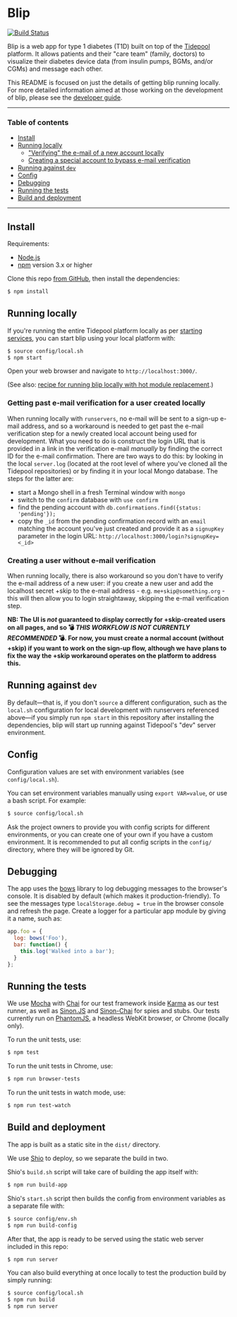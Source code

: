 # Blip

[![Build Status](https://img.shields.io/travis/tidepool-org/blip/master.svg)](https://travis-ci.org/tidepool-org/blip)

Blip is a web app for type 1 diabetes (T1D) built on top of the [Tidepool](http://tidepool.org/) platform. It allows patients and their "care team" (family, doctors) to visualize their diabetes device data (from insulin pumps, BGMs, and/or CGMs) and message each other.

This README is focused on just the details of getting blip running locally. For more detailed information aimed at those working on the development of blip, please see the [developer guide](docs/StartHere.md).

* * * * *

### Table of contents

- [Install](#install)
- [Running locally](#running-locally)
   - ["Verifying" the e-mail of a new account locally](#getting-past-email-verification-for-a-user-created-locally)
   - [Creating a special account to bypass e-mail verification](#creating-a-user-without-email-verification)
- [Running against `dev`](#running-against-dev)
- [Config](#config)
- [Debugging](#debugging)
- [Running the tests](#running-the-tests)
- [Build and deployment](#build-and-deployment)

* * * * *

## Install

Requirements:

- [Node.js](http://nodejs.org/ 'Node.js')
- [npm](https://www.npmjs.com/ 'npm') version 3.x or higher

Clone this repo [from GitHub](https://github.com/tidepool-org/blip 'GitHub: blip'), then install the dependencies:

```bash
$ npm install
```

## Running locally

If you're running the entire Tidepool platform locally as per [starting services](http://developer.tidepool.io/starting-up-services/ 'Tidepool developer portal: starting services'), you can start blip using your local platform with:

```bash
$ source config/local.sh
$ npm start
```

Open your web browser and navigate to `http://localhost:3000/`.

(See also: [recipe for running blip locally with hot module replacement](http://developer.tidepool.io/docs/recipes/index.html#a-running-the-platform-locally-with-runservers-but-blip-with-hot-module-replacement-hmr-via-webpack 'Tidepool developer portal: front end recipes').)

### Getting past e-mail verification for a user created locally

When running locally with `runservers`, no e-mail will be sent to a sign-up e-mail address, and so a workaround is needed to get past the e-mail verification step for a newly created local account being used for development. What you need to do is construct the login URL that is provided in a link in the verification e-mail *manually* by finding the correct ID for the e-mail confirmation. There are two ways to do this: by looking in the local `server.log` (located at the root level of where you've cloned all the Tidepool repositories) or by finding it in your local Mongo database. The steps for the latter are:

- start a Mongo shell in a fresh Terminal window with `mongo`
- switch to the `confirm` database with `use confirm`
- find the pending account with `db.confirmations.find({status: 'pending'});`
- copy the `_id` from the pending confirmation record with an `email` matching the account you've just created and provide it as a `signupKey` parameter in the login URL: `http://localhost:3000/login?signupKey=<_id>`

### Creating a user without e-mail verification

When running locally, there is also workaround so you don't have to verify the e-mail address of a new user: if you create a new user and add the localhost secret +skip to the e-mail address - e.g. `me+skip@something.org` - this will then allow you to login straightaway, skipping the e-mail verification step.

**NB: The UI is *not* guaranteed to display correctly for +skip-created users on all pages, and so 💣 *THIS WORKFLOW IS NOT CURRENTLY RECOMMENDED* 💣. For now, you must create a normal account (without +skip) if you want to work on the sign-up flow, although we have plans to fix the way the +skip workaround operates on the platform to address this.**

## Running against `dev`

By default—that is, if you don't `source` a different configuration, such as the `local.sh` configuration for local development with runservers referenced above—if you simply run `npm start` in this repository after installing the dependencies, blip will start up running against Tidepool's "dev" server environment.

## Config

Configuration values are set with environment variables (see `config/local.sh`).

You can set environment variables manually using `export VAR=value`, or use a bash script. For example:

```bash
$ source config/local.sh
```

Ask the project owners to provide you with config scripts for different environments, or you can create one of your own if you have a custom environment. It is recommended to put all config scripts in the `config/` directory, where they will be ignored by Git.

## Debugging

The app uses the [bows](http://latentflip.com/bows/) library to log debugging messages to the browser's console. It is disabled by default (which makes it production-friendly). To see the messages type `localStorage.debug = true` in the browser console and refresh the page. Create a logger for a particular app module by giving it a name, such as:

```javascript
app.foo = {
  log: bows('Foo'),
  bar: function() {
    this.log('Walked into a bar');
  }
};
```

## Running the tests

We use [Mocha](http://visionmedia.github.io/mocha/) with [Chai](http://chaijs.com/) for our test framework inside [Karma](https://karma-runner.github.io/) as our test runner, as well as [Sinon.JS](http://sinonjs.org/) and [Sinon-Chai](https://github.com/domenic/sinon-chai) for spies and stubs. Our tests currently run on [PhantomJS](http://phantomjs.org/), a headless WebKit browser, or Chrome (locally only).

To run the unit tests, use:

```bash
$ npm test
```

To run the unit tests in Chrome, use:

```bash
$ npm run browser-tests
```

To run the unit tests in watch mode, use:

```bash
$ npm run test-watch
```

## Build and deployment

The app is built as a static site in the `dist/` directory.

We use [Shio](https://github.com/tidepool-org/shio) to deploy, so we separate the build in two.

Shio's `build.sh` script will take care of building the app itself with:

```bash
$ npm run build-app
```

Shio's `start.sh` script then builds the config from environment variables as a separate file with:

```bash
$ source config/env.sh
$ npm run build-config
```

After that, the app is ready to be served using the static web server included in this repo:

```bash
$ npm run server
```

You can also build everything at once locally to test the production build by simply running:

```bash
$ source config/local.sh
$ npm run build
$ npm run server
```
